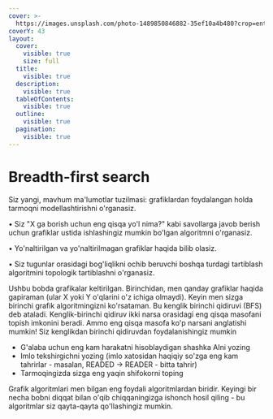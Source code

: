 ```yaml
---
cover: >-
  https://images.unsplash.com/photo-1489850846882-35ef10a4b480?crop=entropy&cs=srgb&fm=jpg&ixid=M3wxOTcwMjR8MHwxfHNlYXJjaHwxfHxkaWZmaWN1bHR8ZW58MHx8fHwxNjkzNDQyMjcxfDA&ixlib=rb-4.0.3&q=85
coverY: 43
layout:
  cover:
    visible: true
    size: full
  title:
    visible: true
  description:
    visible: true
  tableOfContents:
    visible: true
  outline:
    visible: true
  pagination:
    visible: true
---
```


# Breadth-first search

Siz yangi, mavhum ma'lumotlar tuzilmasi: grafiklardan foydalangan holda tarmoqni modellashtirishni o'rganasiz.

• Siz "X ga borish uchun eng qisqa yo'l nima?" kabi savollarga javob berish uchun grafiklar ustida ishlashingiz mumkin bo'lgan algoritmni o'rganasiz.

• Yo'naltirilgan va yo'naltirilmagan grafiklar haqida bilib olasiz.

• Siz tugunlar orasidagi bog'liqlikni ochib beruvchi boshqa turdagi tartiblash algoritmini topologik tartiblashni o'rganasiz.

Ushbu bobda grafikalar keltirilgan. Birinchidan, men qanday grafiklar haqida gapiraman (ular X yoki Y o'qlarini o'z ichiga olmaydi). Keyin men sizga birinchi grafik algoritmingizni ko'rsataman. Bu kenglik birinchi qidiruvi (BFS) deb ataladi. Kenglik-birinchi qidiruv ikki narsa orasidagi eng qisqa masofani topish imkonini beradi. Ammo eng qisqa masofa ko'p narsani anglatishi mumkin! Siz kenglikdan birinchi qidiruvdan foydalanishingiz mumkin

* G'alaba uchun eng kam harakatni hisoblaydigan shashka AIni yozing
* Imlo tekshirgichni yozing (imlo xatosidan haqiqiy so'zga eng kam tahrirlar - masalan, READED -> READER - bitta tahrir)
* Tarmoqingizda sizga eng yaqin shifokorni toping

Grafik algoritmlari men bilgan eng foydali algoritmlardan biridir. Keyingi bir necha bobni diqqat bilan o'qib chiqqaningizga ishonch hosil qiling - bu algoritmlar siz qayta-qayta qo'llashingiz mumkin.
